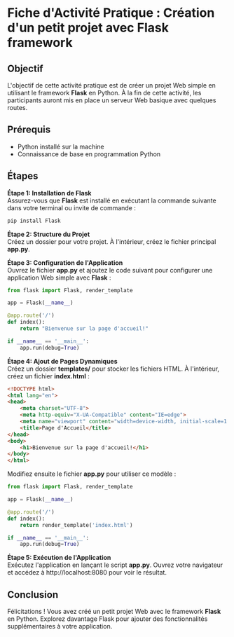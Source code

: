 # Fiche d'Activité Pratique :  Création d'un petit projet avec Flask framework
## Objectif
L'objectif de cette activité pratique est de créer un projet Web simple en utilisant le framework **Flask** en Python. À la fin de cette activité, les participants auront mis en place un serveur Web basique avec quelques routes.

## Prérequis
* Python installé sur la machine
* Connaissance de base en programmation Python
## Étapes
**Étape 1: Installation de Flask**  
Assurez-vous que **Flask** est installé en exécutant la commande suivante dans votre terminal ou invite de commande :
```bash
pip install Flask
```
**Étape 2: Structure du Projet**  
Créez un dossier pour votre projet. À l'intérieur, créez le fichier principal **app.py**.

**Étape 3: Configuration de l'Application**  
Ouvrez le fichier **app.py** et ajoutez le code suivant pour configurer une application Web simple avec **Flask** :
```python
from flask import Flask, render_template

app = Flask(__name__)

@app.route('/')
def index():
    return "Bienvenue sur la page d'accueil!"

if __name__ == '__main__':
    app.run(debug=True)
```
**Étape 4:  Ajout de Pages Dynamiques**  
Créez un dossier **templates/** pour stocker les fichiers HTML. À l'intérieur, créez un fichier **index.html** :
```html
<!DOCTYPE html>
<html lang="en">
<head>
    <meta charset="UTF-8">
    <meta http-equiv="X-UA-Compatible" content="IE=edge">
    <meta name="viewport" content="width=device-width, initial-scale=1.0">
    <title>Page d'Accueil</title>
</head>
<body>
    <h1>Bienvenue sur la page d'accueil!</h1>
</body>
</html>
```
Modifiez ensuite le fichier **app.py** pour utiliser ce modèle :
```python
from flask import Flask, render_template

app = Flask(__name__)

@app.route('/')
def index():
    return render_template('index.html')

if __name__ == '__main__':
    app.run(debug=True)
```
**Étape 5: Exécution de l'Application**  
Exécutez l'application en lançant le script **app.py**. Ouvrez votre navigateur et accédez à http://localhost:8080 pour voir le résultat.

## Conclusion
Félicitations ! Vous avez créé un petit projet Web avec le framework **Flask** en Python. Explorez davantage Flask pour ajouter des fonctionnalités supplémentaires à votre application.



